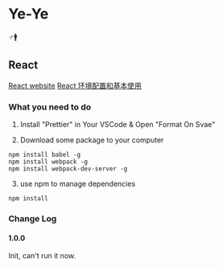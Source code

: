# Ye-Ye

♂🚹

## React

[React website](https://reactjs.org/)
[React 环境配置和基本使用](https://blog.csdn.net/fareise/article/details/52422842)

### What you need to do

1. Install "Prettier" in Your VSCode & Open "Format On Svae"

2. Download some package to your computer

```
npm install babel -g
npm install webpack -g
npm install webpack-dev-server -g
```

3. use npm to manage dependencies

```
npm install
```

### Change Log

#### 1.0.0

Init, can't run it now.
